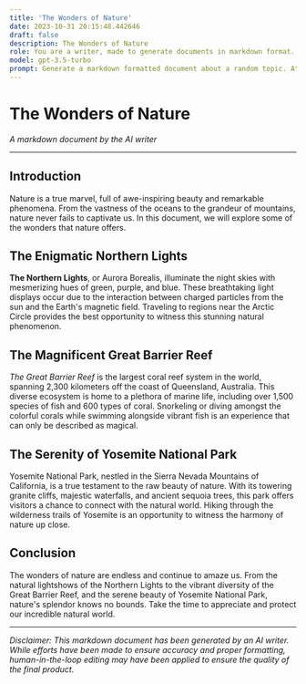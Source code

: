 ```yaml
---
title: 'The Wonders of Nature'
date: 2023-10-31 20:15:48.442646
draft: false
description: The Wonders of Nature
role: You are a writer, made to generate documents in markdown format. It is very important that all of the documents you generate are in valid markdown format.
model: gpt-3.5-turbo
prompt: Generate a markdown formatted document about a random topic. At the bottom, include a disclaimer explaining that the document was generated by you. The first line of the document should be the title. Make sure that the entire document is in proper markdown format, using a mix of various tags to make the document visually appealing.
---
```


# The Wonders of Nature

*A markdown document by the AI writer*

---

## Introduction

Nature is a true marvel, full of awe-inspiring beauty and remarkable phenomena. From the vastness of the oceans to the grandeur of mountains, nature never fails to captivate us. In this document, we will explore some of the wonders that nature offers.

## The Enigmatic Northern Lights

**The Northern Lights**, or Aurora Borealis, illuminate the night skies with mesmerizing hues of green, purple, and blue. These breathtaking light displays occur due to the interaction between charged particles from the sun and the Earth's magnetic field. Traveling to regions near the Arctic Circle provides the best opportunity to witness this stunning natural phenomenon.

## The Magnificent Great Barrier Reef

*The Great Barrier Reef* is the largest coral reef system in the world, spanning 2,300 kilometers off the coast of Queensland, Australia. This diverse ecosystem is home to a plethora of marine life, including over 1,500 species of fish and 600 types of coral. Snorkeling or diving amongst the colorful corals while swimming alongside vibrant fish is an experience that can only be described as magical.

## The Serenity of Yosemite National Park

Yosemite National Park, nestled in the Sierra Nevada Mountains of California, is a true testament to the raw beauty of nature. With its towering granite cliffs, majestic waterfalls, and ancient sequoia trees, this park offers visitors a chance to connect with the natural world. Hiking through the wilderness trails of Yosemite is an opportunity to witness the harmony of nature up close.

## Conclusion

The wonders of nature are endless and continue to amaze us. From the natural lightshows of the Northern Lights to the vibrant diversity of the Great Barrier Reef, and the serene beauty of Yosemite National Park, nature's splendor knows no bounds. Take the time to appreciate and protect our incredible natural world.

---

*Disclaimer: This markdown document has been generated by an AI writer. While efforts have been made to ensure accuracy and proper formatting, human-in-the-loop editing may have been applied to ensure the quality of the final product.*